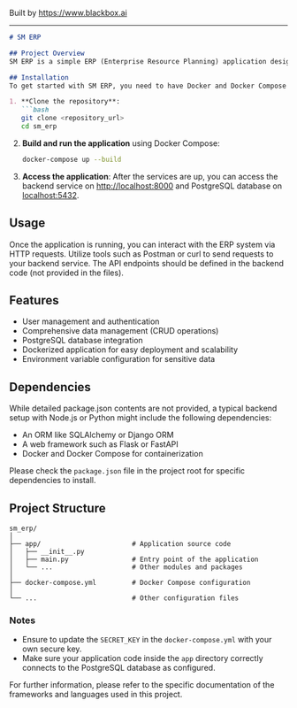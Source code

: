 
Built by https://www.blackbox.ai

---

```markdown
# SM ERP

## Project Overview
SM ERP is a simple ERP (Enterprise Resource Planning) application designed to manage various business processes through a user-friendly interface. This application utilizes Docker for container management, allowing smooth setup and deployment of its services. The backend is built with Python and uses PostgreSQL for data storage.

## Installation
To get started with SM ERP, you need to have Docker and Docker Compose installed on your machine. Follow these steps to set up the project:

1. **Clone the repository**:
   ```bash
   git clone <repository_url>
   cd sm_erp
   ```

2. **Build and run the application** using Docker Compose:
   ```bash
   docker-compose up --build
   ```

3. **Access the application**: 
   After the services are up, you can access the backend service on [http://localhost:8000](http://localhost:8000) and PostgreSQL database on [localhost:5432](http://localhost:5432).

## Usage
Once the application is running, you can interact with the ERP system via HTTP requests. Utilize tools such as Postman or curl to send requests to your backend service. The API endpoints should be defined in the backend code (not provided in the files).

## Features
- User management and authentication
- Comprehensive data management (CRUD operations)
- PostgreSQL database integration
- Dockerized application for easy deployment and scalability
- Environment variable configuration for sensitive data

## Dependencies
While detailed package.json contents are not provided, a typical backend setup with Node.js or Python might include the following dependencies:
- An ORM like SQLAlchemy or Django ORM
- A web framework such as Flask or FastAPI
- Docker and Docker Compose for containerization

Please check the `package.json` file in the project root for specific dependencies to install.

## Project Structure
```
sm_erp/
│
├── app/                       # Application source code
│   ├── __init__.py
│   ├── main.py                # Entry point of the application
│   └── ...                    # Other modules and packages
│
├── docker-compose.yml         # Docker Compose configuration
│
└── ...                        # Other configuration files
```

### Notes
- Ensure to update the `SECRET_KEY` in the `docker-compose.yml` with your own secure key.
- Make sure your application code inside the `app` directory correctly connects to the PostgreSQL database as configured.

For further information, please refer to the specific documentation of the frameworks and languages used in this project.
```